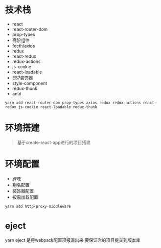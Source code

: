 # 技术栈
- react
- react-router-dom
- prop-types
- 高阶组件
- fecth/axios
- redux
- react-redux
- redux-actions
- js-cookie
- react-loadable
- ES7装饰器
- style-component
- redux-thunk
- antd

`yarn add react-router-dom prop-types axios redux redux-actions react-redux js-cookie react-loadable redux-thunk`

# 环境搭建
> 基于create-react-app进行的项目搭建


# 环境配置
- 跨域
- 别名配置
- 装饰器配置
- 按需加载配置

`yarn add http-proxy-middleware `


# eject
yarn eject 是将webpack配置项报漏出来  要保证你的项目提交到版本库